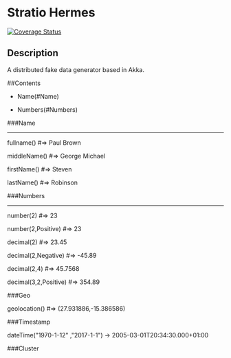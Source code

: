 # Stratio Hermes

[![Coverage Status](https://coveralls.io/repos/github/Stratio/Hermes/badge.svg?branch=master)](https://coveralls.io/github/Stratio/Hermes?branch=master)

## Description
A distributed fake data generator based in Akka.

##Contents

- Name(#Name)

- Numbers(#Numbers)

###Name

-------

fullname() #=> Paul Brown

middleName() #=> George Michael

firstName() #=> Steven

lastName() #=> Robinson

###Numbers

----------
number(2) #=> 23

number(2,Positive) #=> 23

decimal(2) #=> 23.45

decimal(2,Negative) #=> -45.89

decimal(2,4) #=> 45.7568

decimal(3,2,Positive) #=> 354.89

###Geo

geolocation() #=> (27.931886,-15.386586)

###Timestamp

dateTime("1970-1-12" ,"2017-1-1") -> 2005-03-01T20:34:30.000+01:00

###Cluster

